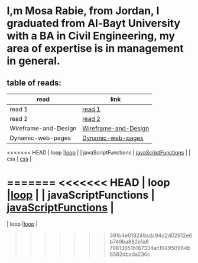 # I,m Mosa Rabie, from Jordan, I graduated from Al-Bayt University with a BA in Civil Engineering, my area of ​​expertise is in management in general.


## table of reads:

| read        | link        |
| ----------- | ----------- |
| read 1      | [read 1](read1.md)      |
| read 2       | [read 2](read2.md)        |
| Wireframe-and-Design| [Wireframe-and-Design](Wireframe-and-Design.md)      |
|     Dynamic-web-pages   | [Dynamic-web-pages](Dynamic-web-pages.md)     |
<<<<<<< HEAD
|     loop  |[loop](loop.md)       |
|    javaScriptFunctions  | [javaScriptFunctions](javaScriptFunctions.md)       |
| css       | [css](css.md)       |

=======
<<<<<<< HEAD
|     loop  |[loop](loop.md)       |
|    javaScriptFunctions  | [javaScriptFunctions](javaScriptFunctions.md)       |
=======
|     loop  |[loop](loop.md)       |
>>>>>>> 391b4e018249adc94d2d02912e6b749ba882e1a6
>>>>>>> 79813651b167334ac194950964b6582dbada230c
